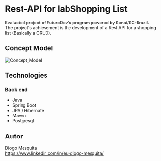 # Rest-API for labShopping List
Evalueted project of FuturoDev's program powered by Senai/SC-Brazil.  
The project's achievement is the development of a Rest API for a shopping list (Basically a CRUD).

## Concept Model
![Concept_Model](https://github.com/diogomesquita/ibagens/blob/main/labshoppinglist-restapi/relational%20model.png)

## Technologies
### Back end
- Java
- Spring Boot
- JPA / Hibernate
- Maven
- Postgresql

## Autor
Diogo Mesquita  
https://www.linkedin.com/in/eu-diogo-mesquita/
